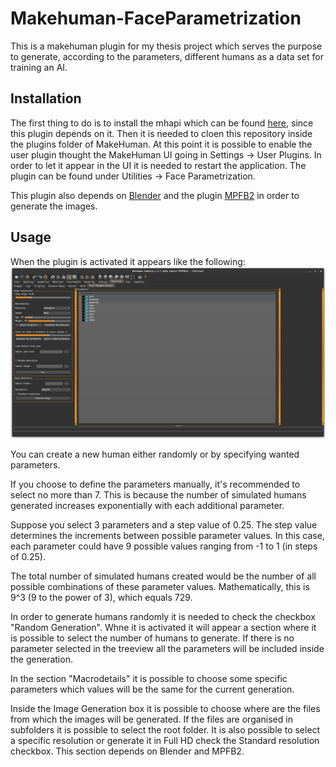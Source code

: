 # Makehuman-FaceParametrization
This is a makehuman plugin for my thesis project which serves the purpose to generate, according to the parameters, different humans as a data set for training an AI.

## Installation
The first thing to do is to install the mhapi which can be found [here](https://github.com/makehumancommunity/community-plugins-mhapi), since this plugin depends on it. 
Then it is needed to cloen this repository inside the plugins folder of MakeHuman. At this point it is possible to enable the user plugin thought the MakeHuman UI going in Settings -> User Plugins. In order to let it appear in the UI it is needed to restart the application. The plugin can be found under Utilities -> Face Parametrization.

This plugin also depends on [Blender](https://www.blender.org/) and the plugin [MPFB2](https://static.makehumancommunity.org/mpfb.html) in order to generate the images.

## Usage
When the plugin is activated it appears like the following:
![alt text](images/MakeHumanPlugin.png)

You can create a new human either randomly or by specifying wanted parameters. 

If you choose to define the parameters manually, it's recommended to select no more than 7.  This is because the number of simulated humans generated increases exponentially with each additional parameter. 

Suppose you select 3 parameters and a step value of 0.25. The step value determines the increments between possible parameter values. In this case, each parameter could have 9 possible values ranging from -1 to 1 (in steps of 0.25).

The total number of simulated humans created would be the number of all possible combinations of these parameter values.  Mathematically, this is 9^3 (9 to the power of 3), which equals 729.

In order to generate humans randomly it is needed to check the checkbox "Random Generation". Whne it is activated it will appear a section where it is possible to select the number of humans to generate. If there is no parameter selected in the treeview all the parameters will be included inside the generation. 

In the section "Macrodetails" it is possible to choose some specific parameters which values will be the same for the current generation.

Inside the Image Generation box it is possible to choose where are the files from which the images will be generated. If the files are organised in subfolders it is possible to select the root folder. It is also possible to select a specific resolution or generate it in Full HD check the Standard resolution checkbox. This section depends on Blender and MPFB2.